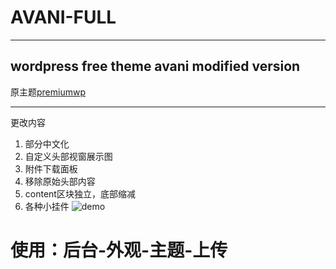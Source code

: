 # AVANI-FULL
***
## wordpress free theme avani modified version
原主题[premiumwp](https://github.com/premiumwp/avani)
***
更改内容
1. 部分中文化
2. 自定义头部视窗展示图
3. 附件下载面板
4. 移除原始头部内容
5. content区块独立，底部缩减
6. 各种小挂件
![demo](http://i1.piimg.com/595276/4cbe583cd7f22b08.png)
# 使用：后台-外观-主题-上传
